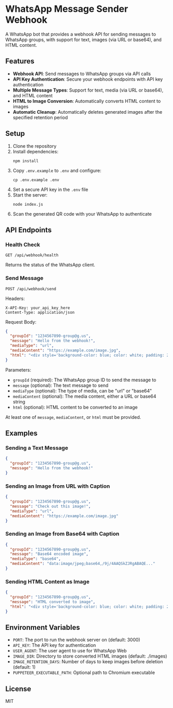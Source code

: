 # WhatsApp Message Sender Webhook

A WhatsApp bot that provides a webhook API for sending messages to WhatsApp groups, with support for text, images (via URL or base64), and HTML content.

## Features

- **Webhook API**: Send messages to WhatsApp groups via API calls
- **API Key Authentication**: Secure your webhook endpoints with API key authentication
- **Multiple Message Types**: Support for text, media (via URL or base64), and HTML content
- **HTML to Image Conversion**: Automatically converts HTML content to images
- **Automatic Cleanup**: Automatically deletes generated images after the specified retention period

## Setup

1. Clone the repository
2. Install dependencies:
   ```
   npm install
   ```
3. Copy `.env.example` to `.env` and configure:
   ```
   cp .env.example .env
   ```
4. Set a secure API key in the `.env` file
5. Start the server:
   ```
   node index.js
   ```
6. Scan the generated QR code with your WhatsApp to authenticate

## API Endpoints

### Health Check

```
GET /api/webhook/health
```

Returns the status of the WhatsApp client.

### Send Message

```
POST /api/webhook/send
```

Headers:
```
X-API-Key: your_api_key_here
Content-Type: application/json
```

Request Body:

```json
{
  "groupId": "1234567890-group@g.us",
  "message": "Hello from the webhook!",
  "mediaType": "url",
  "mediaContent": "https://example.com/image.jpg",
  "html": "<div style='background-color: blue; color: white; padding: 20px;'>This HTML will be converted to an image</div>"
}
```

Parameters:
- `groupId` (required): The WhatsApp group ID to send the message to
- `message` (optional): The text message to send
- `mediaType` (optional): The type of media, can be "url" or "base64"
- `mediaContent` (optional): The media content, either a URL or base64 string
- `html` (optional): HTML content to be converted to an image

At least one of `message`, `mediaContent`, or `html` must be provided.

## Examples

### Sending a Text Message

```json
{
  "groupId": "1234567890-group@g.us",
  "message": "Hello from the webhook!"
}
```

### Sending an Image from URL with Caption

```json
{
  "groupId": "1234567890-group@g.us",
  "message": "Check out this image!",
  "mediaType": "url",
  "mediaContent": "https://example.com/image.jpg"
}
```

### Sending an Image from Base64 with Caption

```json
{
  "groupId": "1234567890-group@g.us",
  "message": "Base64 encoded image",
  "mediaType": "base64",
  "mediaContent": "data:image/jpeg;base64,/9j/4AAQSkZJRgABAQE..."
}
```

### Sending HTML Content as Image

```json
{
  "groupId": "1234567890-group@g.us",
  "message": "HTML converted to image",
  "html": "<div style='background-color: blue; color: white; padding: 20px; font-family: Arial;'><h1>Hello World</h1><p>This HTML has been converted to an image.</p></div>"
}
```

## Environment Variables

- `PORT`: The port to run the webhook server on (default: 3000)
- `API_KEY`: The API key for authentication
- `USER_AGENT`: The user agent to use for WhatsApp Web
- `IMAGE_DIR`: Directory to store converted HTML images (default: ./images)
- `IMAGE_RETENTION_DAYS`: Number of days to keep images before deletion (default: 1)
- `PUPPETEER_EXECUTABLE_PATH`: Optional path to Chromium executable

## License

MIT
